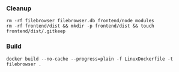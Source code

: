 ### Cleanup
```shell
rm -rf filebrowser filebrowser.db frontend/node_modules
rm -rf frontend/dist && mkdir -p frontend/dist && touch frontend/dist/.gitkeep
```

### Build
```shell
docker build --no-cache --progress=plain -f LinuxDockerfile -t filebrowser .
```

[//]: # (### Run)

[//]: # (```shell)

[//]: # (docker run -p 8080:8080 filebrowser)

[//]: # (```)
